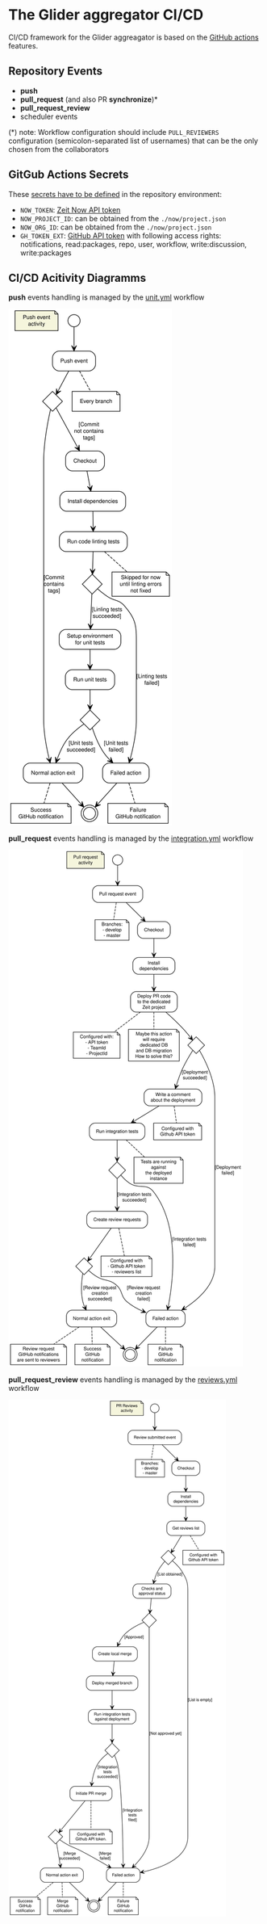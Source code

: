# The Glider aggregator CI/CD

CI/CD framework for the Glider aggreagator is based on the [GitHub actions](https://github.com/features/actions) features.

## Repository Events

- **push** 
- **pull_request** (and also PR **synchronize**)*
- **pull_request_review**
- scheduler events

(*) note: Workflow configuration should include `PULL_REVIEWERS` configuration (semicolon-separated list of usernames) that can be the only chosen from the collaborators

## GitGub Actions Secrets

These [secrets have to be defined](https://github.com/windingtree/glider-aggregator/settings/secrets) in the repository environment:

- `NOW_TOKEN`: [Zeit Now API token](https://zeit.co/account/tokens)
- `NOW_PROJECT_ID`: can be obtained from the `./now/project.json`
- `NOW_ORG_ID`: can be obtained from the `./now/project.json`
- `GH_TOKEN_EXT`: [GitHub API token](https://github.com/settings/tokens) with following access rights: notifications, read:packages, repo, user, workflow, write:discussion, write:packages

## CI/CD Acitivity Diagramms

**push** events handling is managed by the [unit.yml](./.github/../../.github/workflows/unit.yml) workflow

![push](./../assets/activity/push.svg)


**pull_request** events handling is managed by the [integration.yml](./.github/../../.github/workflows/integration.yml) workflow 

![pull_request](./../assets/activity/pull-request.svg)


**pull_request_review** events handling is managed by the [reviews.yml](./.github/../../.github/workflows/reviews.yml) workflow 

![pull_request_review](./../assets/activity/reviews.svg)